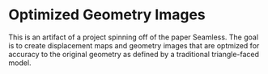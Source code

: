 # Optimized Geometry Images
This is an artifact of a project spinning off of the paper Seamless. The goal is to create displacement maps and geometry images that are optmized for accuracy to the original geometry as defined by a traditional triangle-faced model.  
